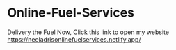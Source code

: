 # Online-Fuel-Services
Delivery the Fuel
Now, Click this link to open my website https://neeladrisonlinefuelservices.netlify.app/
